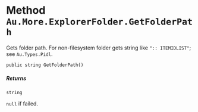 # Method `Au.More.ExplorerFolder.GetFolderPath`

Gets folder path. For non-filesystem folder gets string like `":: ITEMIDLIST"`; see `Au.Types.Pidl`.

```
public string GetFolderPath()
```

##### Returns

`string`

`null` if failed.